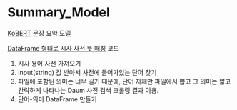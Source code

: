 # Summary_Model

[KoBERT](https://sktelecom.github.io/project/kobert/) 문장 요약 모델

[DataFrame 형태로 시사 사전 뜻 매칭](https://github.com/SKT-Phoenix/Summary_Model/blob/master/news_dictionary.ipynb) 코드
1) 시사 용어 사전 가져오기
2) input(string) 값 받아서 사전에 들어가있는 단어 찾기
3) 파일에 포함된 의미는 너무 길기 때문에, 단어 자체만 파일에서 뽑고 그 의미는 짧고 간략하게 나타나는 Daum 사전 검색 크롤링 결과 이용.
4) 단어-의미 DataFrame 만들기
